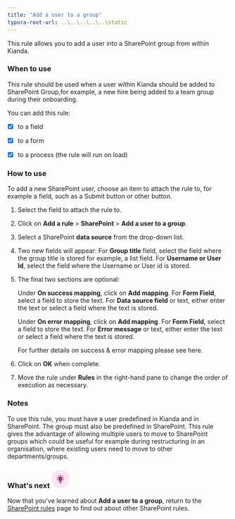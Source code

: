 ```yaml
---
title: "Add a user to a group"
typora-root-url: ..\..\..\..\..\static
---
```


This rule allows you to add a user into a SharePoint group from within Kianda.



### When to use

This rule should be used when a user within Kianda should be added to SharePoint Group,for example, a new hire being added to a team group during their onboarding.

You can add this rule:

- [x] to a field

- [x] to a form 

- [x] to a process (the rule will run on load)

  


### How to use

To add a new SharePoint user, choose an item to attach the rule to, for example a field, such as a Submit button or other button.

1. Select the field to attach the rule to.

2. Click on **Add a rule** > **SharePoint** > **Add a user to a group**.

3. Select a SharePoint **data source** from the drop-down list.  

4. Two new fields will appear: 
   For **Group title** field, select the field where the group title is stored for example, a list field.
   For **Username or User Id**, select the field where the Username or User id is stored.

5. The final two sections are optional:

   Under **On success mapping**, click on **Add mapping**. 
   	For **Form Field**, select a field to store the text. 
   	For **Data source field** or text, either enter the text or 
   		select a field where the text is stored.

   Under **On error mapping**, click on **Add mapping**. 
   	For **Form Field**, select a field to store the text. 
   	For **Error message** or text, either enter the text or 
   		select a field where the text is stored.

   For further details on success & error mapping please see here.

6. Click on **OK** when complete.

7. Move the rule under **Rules** in the right-hand pane to change the order of execution as necessary.

### Notes

To use this rule, you must have a user predefined in Kianda and in SharePoint. The group must also be predefined in SharePoint. This rule gives the advantage of allowing multiple users to move to SharePoint groups which could be useful for example during restructuring in an organisation, where existing users need to move to other departments/groups. 



### What's next  ![Idea icon](/images/18.png) ###

Now that you've learned about **Add a user to a group**, return to the [SharePoint rules](/docs/platform/rules/SharePoint/) page to find out about other SharePoint rules. 

